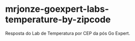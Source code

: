 # mrjonze-goexpert-labs-temperature-by-zipcode
Resposta do Lab de Temperatura por CEP da pós Go Expert.
